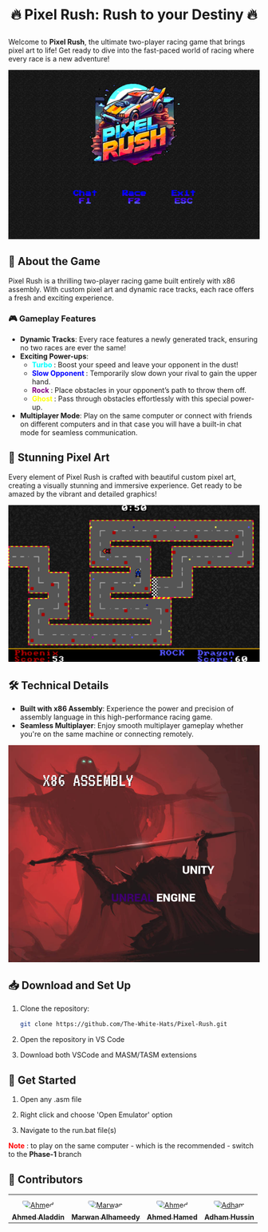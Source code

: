 # <p style="text-align:center;">🔥 **Pixel Rush: Rush to your Destiny** 🔥</p>

Welcome to **Pixel Rush**, the ultimate two-player racing game that brings pixel art to life! Get ready to dive into the fast-paced world of racing where every race is a new adventure!

<div align="center">
    <img alt="Pixel Rush Banner" src="./imgs/Home.png"/>
</div>

## 🏁 **About the Game**

Pixel Rush is a thrilling two-player racing game built entirely with x86 assembly. With custom pixel art and dynamic race tracks, each race offers a fresh and exciting experience.

### 🎮 **Gameplay Features**

- **Dynamic Tracks**: Every race features a newly generated track, ensuring no two races are ever the same!
- **Exciting Power-ups**:
  - **<span style="color:cyan; display:inline;">Turbo </span>**: Boost your speed and leave your opponent in the dust!
  - **<span style="color:blue; display:inline;">Slow Opponent </span>**: Temporarily slow down your rival to gain the upper hand.
  - **<span style="color:purple; display:inline;">Rock </span>**: Place obstacles in your opponent’s path to throw them off.
  - **<span style="color:yellow; display:inline;">Ghost </span>**: Pass through obstacles effortlessly with this special power-up.
- **Multiplayer Mode**: Play on the same computer or connect with friends on different computers and in that case you will have a built-in chat mode for seamless communication.

## 🎨 **Stunning Pixel Art**

Every element of Pixel Rush is crafted with beautiful custom pixel art, creating a visually stunning and immersive experience. Get ready to be amazed by the vibrant and detailed graphics!

<div align="center">
    <img alt="Pixel Art Example" src="./imgs/game_play.png"/>
</div>

## 🛠️ **Technical Details**

- **Built with x86 Assembly**: Experience the power and precision of assembly language in this high-performance racing game.
- **Seamless Multiplayer**: Enjoy smooth multiplayer gameplay whether you're on the same machine or connecting remotely.

<div align="center">
    <img alt="Assembly Power" src="./imgs/meem.png"/>
</div>

## 📥 **Download and Set Up**

1. Clone the repository:
    ```bash
    git clone https://github.com/The-White-Hats/Pixel-Rush.git
    ```
2. Open the repository in VS Code

3. Download both VSCode and MASM/TASM extensions


## 🚀 **Get Started**

1. Open any .asm file

1. Right click and choose 'Open Emulator' option

2. Navigate to the run.bat file(s)

**<span style="color:red;">Note</span>** : to play on the same computer - which is the recommended - switch to the **Phase-1** branch

## 🙌 **Contributors**

<table align='center'>
<tr>
    <td align="center" style="word-wrap: break-word; width: 150.0; height: 150.0">
        <a href=https://github.com/Ahmed-Aladdiin>
            <img src=https://avatars.githubusercontent.com/u/118504851?v=4 width="100;"  style="border-radius:50%;align-items:center;justify-content:center;overflow:hidden;padding-top:10px" alt=Ahmed Aladdin/>
            <br />
            <sub style="font-size:14px"><b>Ahmed Aladdin</b></sub>
        </a>
    </td>
    <td align="center" style="word-wrap: break-word; width: 150.0; height: 150.0">
        <a href=https://github.com/marwan2232004>
            <img src=https://avatars.githubusercontent.com/u/118024824?v=4 width="100;"  style="border-radius:50%;align-items:center;justify-content:center;overflow:hidden;padding-top:10px" alt=Marwan Alhameedy/>
            <br />
            <sub style="font-size:14px"><b>Marwan Alhameedy</b></sub>
        </a>
    </td>
    <td align="center" style="word-wrap: break-word; width: 150.0; height: 150.0">
        <a href=https://github.com/AhmedHamed3699>
            <img src=https://avatars.githubusercontent.com/u/104217693?v=4 width="100;"  style="border-radius:50%;align-items:center;justify-content:center;overflow:hidden;padding-top:10px" alt=Ahmed Hamed/>
            <br />
            <sub style="font-size:14px"><b>Ahmed Hamed</b></sub>
        </a>
    </td>
    <td align="center" style="word-wrap: break-word; width: 150.0; height: 150.0">
        <a href=https://github.com/Adham-hussin>
            <img src=https://avatars.githubusercontent.com/u/67987638?v=4 width="100;"  style="border-radius:50%;align-items:center;justify-content:center;overflow:hidden;padding-top:10px" alt=Adham Hussin/>
            <br />
            <sub style="font-size:14px"><b>Adham Hussin</b></sub>
        </a>
    </td>
</tr>
</table>
